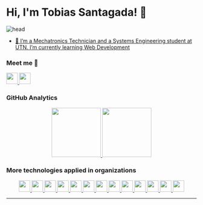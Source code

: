 # Hi, I'm Tobias Santagada! 👋

![head](https://user-images.githubusercontent.com/69723636/174455647-d1ee1ec3-c699-4ab4-b4e2-daf06aac3054.png)

- [🐣 I’m a Mechatronics Technician and a Systems Engineering student at UTN. I’m currently learning Web Development](https://linktr.ee/tobias_santagada)

### Meet me 👾

<p align="rigth">
<a href="https://github.com/TobiasSant">
  <img height="30em" src="https://img.shields.io/static/v1?logo=Linkedin&message=Linkedin&label=.&color=blue&logoColor=white&style=flat&link=https://www.linkedin.com/in/tobias-nicolas-santagada-3a8943187/"/>
  <img height="30em" src="https://img.shields.io/static/v1?logo=Linktree&message=More&label=.&color=green&logoColor=white&style=flat&link=https://linktr.ee/tobias_santagada"/>
</a>
</p>

### GitHub Analytics

<p align="center">
<a href="https://github.com/TobiasSant">
  <img height="130em" src="https://github-readme-stats-eight-theta.vercel.app/api?username=TobiasSant&show_icons=true&theme=tokyonight&include_all_commits=true&count_private=true"/>
  <img height="130em" src="https://github-readme-stats-eight-theta.vercel.app/api/top-langs/?username=TobiasSant&layout=compact&langs_count=8&theme=tokyonight"/>
</a>
</p>

### More technologies applied in organizations 

<p align="center">
<a href="https://github.com/TobiasSant">
  <img height="30em" src="https://img.shields.io/static/v1?logo=Go&message=Go&label=.&color=purple&logoColor=white&style=flat"/>
  <img height="30em" src="https://img.shields.io/static/v1?logo=Docker&message=Docker&label=.&color=purple&logoColor=white&style=flat"/>
  <img height="30em" src="https://img.shields.io/static/v1?logo=Kubernetes&message=Kubernetes&label=.&color=purple&logoColor=white&style=flat"/>
  <img height="30em" src="https://img.shields.io/static/v1?logo=Argo&message=Argo&label=.&color=purple&logoColor=white&style=flat"/>
  <img height="30em" src="https://img.shields.io/static/v1?logo=npm&message=npm&label=.&color=purple&logoColor=white&style=flat"/>
  <img height="30em" src="https://img.shields.io/static/v1?logo=PostgreSQL&message=PostgreSQL&label=.&color=purple&logoColor=white&style=flat"/>
  <img height="30em" src="https://img.shields.io/static/v1?logo=MongoDB&message=MongoDB&label=.&color=purple&logoColor=white&style=flat"/>
  <img height="30em" src="https://img.shields.io/static/v1?logo=LoopBack&message=LoopBack&label=.&color=purple&logoColor=white&style=flat"/>
  <img height="30em" src="https://img.shields.io/static/v1?logo=TypeScript&message=TypeScript&label=.&color=purple&logoColor=white&style=flat"/>
  <img height="30em" src="https://img.shields.io/static/v1?logo=Python&message=Python&label=.&color=purple&logoColor=white&style=flat"/>
  <img height="30em" src="https://img.shields.io/static/v1?logo=RaspberryPi&message=Raspy&label=.&color=purple&logoColor=white&style=flat"/>
  <img height="30em" src="https://img.shields.io/static/v1?logo=Linux&message=Linux&label=.&color=purple&logoColor=white&style=flat"/>
  <img height="30em" src="https://img.shields.io/static/v1?logo=GNUBash&message=Bash&label=.&color=purple&logoColor=white&style=flat"/>
</a>
</p>

<hr>
